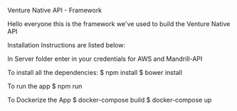 Venture Native API - Framework 

Hello everyone this is the framework we've used to build the Venture Native API 

Installation Instructions are listed below:

In Server folder enter in your credentials for AWS and Mandrill-API

To install all the dependencies: 
$ npm install 
$ bower install 

To run the app 
$ npm run 

To Dockerize the App
$ docker-compose build
$ docker-compose up 


